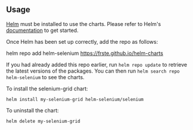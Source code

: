 ## Usage

[Helm](https://helm.sh) must be installed to use the charts.  Please refer to
Helm's [documentation](https://helm.sh/docs) to get started.

Once Helm has been set up correctly, add the repo as follows:

  helm repo add helm-selenium https://frste.github.io/helm-charts

If you had already added this repo earlier, run `helm repo update` to retrieve
the latest versions of the packages.  You can then run `helm search repo
helm-selenium` to see the charts.

To install the selenium-grid chart:

    helm install my-selenium-grid helm-selenium/selenium

To uninstall the chart:

    helm delete my-selenium-grid
